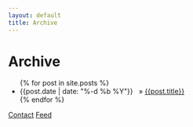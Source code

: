 ```yaml
---
layout: default
title: Archive
---
```

<div class="archive">
	<h1>Archive</h1>
	<ul>
		{% for post in site.posts %}
			<li>
				<span>
					{{post.date | date: "%-d %b %Y"}} &nbsp;
				</span> 
				&raquo;
				<a href="{{ post.url }}">{{post.title}}</a>
			</li>
		{% endfor %}
   	</ul>
</div>

<footer>
	<p class="nav">
		<span class="left">
			<a href="/contact.html">Contact</a>
		</span>
		<span class="right">
			<a href="/feed.xml">Feed</a>
		</span>
	</p>
</footer>
